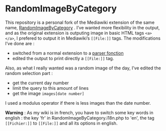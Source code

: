 # RandomImageByCategory

This repository is a personal fork of the Mediawiki extension of the same name, [RandomImageByCategory](https://www.mediawiki.org/wiki/Extension:RandomImageByCategory) . I’ve wanted more flexibility in the output, and as the original extension is outputing
 image in basic HTML tags `<a></a>`, I prefered to output it in Mediawiki’s `[[File:]]` tags. The modifications I’ve done are :

- switched from a normal extension to a [parser fonction](https://www.mediawiki.org/wiki/Manual:Parser_functions)
- edited the output to print directly a `[[File:]]` tag.

Also, as what I really wanted was a random image of the day, I’ve edited the random selection part :

-  get the current day number
-  limit the query to this amount of lines
-  get the image `images[date number]`

I used a modulus operator if there is less images than the date number.

**Warning** : As my wiki is in french, you have to switch some key words in english : the key 'fr' in RandomImageByCategory.i18n.php to 'en', the tag `[[Fichier:]]` to `[[File:]]` and all its options in english.
